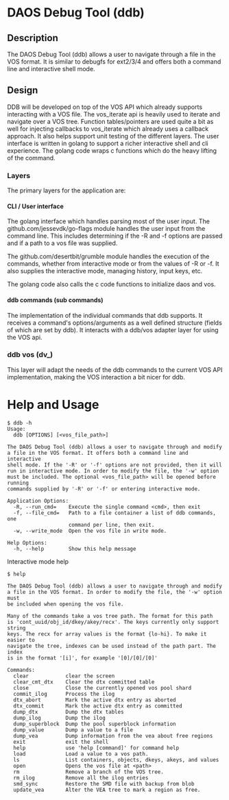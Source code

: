# DAOS Debug Tool (ddb)

## Description

The DAOS Debug Tool (ddb) allows a user to navigate through a file in the VOS
format. It is similar to debugfs for ext2/3/4 and offers both a command line and
interactive shell mode.

## Design

DDB will be developed on top of the VOS API which already supports interacting
with a VOS file. The vos_iterate api is heavily used to iterate and navigate
over a VOS tree. Function tables/pointers are used quite a bit as well for
injecting callbacks to vos_iterate which already uses a callback approach. It
also helps support unit testing of the different layers. The user interface is
written in golang to support a richer interactive shell and cli experience. The
golang code wraps c functions which do the heavy lifting of the command.

### Layers

The primary layers for the application are:

#### CLI / User interface

The golang interface which handles parsing most of the user input. The
github.com/jessevdk/go-flags module handles the user input from the command
line. This includes determining if the -R and -f options are passed and if a
path to a vos file was supplied.

The github.com/desertbit/grumble module handles the execution of the commands,
whether from interactive mode or from the values of -R or -f. It also supplies
the interactive mode, managing history, input keys, etc.

The golang code also calls the c code functions to initialize daos and vos.

#### ddb commands (sub commands)

The implementation of the individual commands that ddb supports. It
receives a command's options/arguments as a well defined structure (fields of
which are set by ddb). It interacts with a ddb/vos adapter layer for using the
VOS api.

### ddb vos (dv_)

This layer will adapt the needs of the ddb commands to the current VOS API
implementation, making the VOS interaction a bit nicer for ddb.

# Help and Usage

```
$ ddb -h
Usage:
  ddb [OPTIONS] [<vos_file_path>]

The DAOS Debug Tool (ddb) allows a user to navigate through and modify
a file in the VOS format. It offers both a command line and interactive
shell mode. If the '-R' or '-f' options are not provided, then it will
run in interactive mode. In order to modify the file, the '-w' option
must be included. The optional <vos_file_path> will be opened before running
commands supplied by '-R' or '-f' or entering interactive mode.

Application Options:
  -R, --run_cmd=    Execute the single command <cmd>, then exit
  -f, --file_cmd=   Path to a file container a list of ddb commands, one
                    command per line, then exit.
  -w, --write_mode  Open the vos file in write mode.

Help Options:
  -h, --help        Show this help message
```

Interactive mode help
```
$ help

The DAOS Debug Tool (ddb) allows a user to navigate through and modify 
a file in the VOS format. In order to modify the file, the '-w' option must 
be included when opening the vos file.

Many of the commands take a vos tree path. The format for this path
is 'cont_uuid/obj_id/dkey/akey/recx'. The keys currently only support string 
keys. The recx for array values is the format {lo-hi}. To make it easier to 
navigate the tree, indexes can be used instead of the path part. The index 
is in the format '[i]', for example '[0]/[0]/[0]'

Commands:
  clear            clear the screen
  clear_cmt_dtx    Clear the dtx committed table
  close            Close the currently opened vos pool shard
  commit_ilog      Process the ilog
  dtx_abort        Mark the active dtx entry as aborted
  dtx_commit       Mark the active dtx entry as committed
  dump_dtx         Dump the dtx tables
  dump_ilog        Dump the ilog
  dump_superblock  Dump the pool superblock information
  dump_value       Dump a value to a file
  dump_vea         Dump information from the vea about free regions
  exit             exit the shell
  help             use 'help [command]' for command help
  load             Load a value to a vos path.
  ls               List containers, objects, dkeys, akeys, and values
  open             Opens the vos file at <path>
  rm               Remove a branch of the VOS tree.
  rm_ilog          Remove all the ilog entries
  smd_sync         Restore the SMD file with backup from blob
  update_vea       Alter the VEA tree to mark a region as free.
```